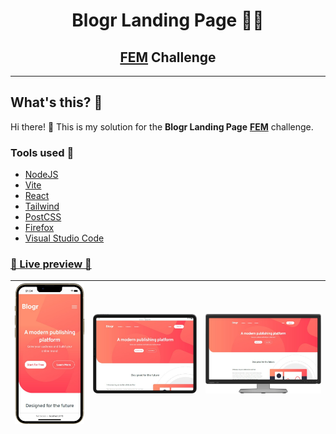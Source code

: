 <h1 style="text-align: center">Blogr Landing Page 👨‍💻</h1>
<h2 style="text-align:center"><a href="">FEM</a>&nbsp;Challenge</h2>

---

## What's this? 🤔

Hi there! 👋 This is my solution for the **Blogr Landing Page** **[FEM](https://frontendmentor.io/)** challenge.

### Tools used 🧰

- [NodeJS](https://nodejs.org/)
- [Vite](https://vitejs.dev/)
- [React](https://reactjs.org/)
- [Tailwind](https://tailwindcss.com/)
- [PostCSS](https://postcss.org/)
- [Firefox](https://www.mozilla.org/en-US/firefox/)
- [Visual Studio Code](https://code.visualstudio.com/)

### [🎨 Live preview 🎨]()

| ![](./public/screenshots/mobile_view.png) | ![](./public/screenshots/tablet_view.png) | ![](./public/screenshots/desktop_view.png) |
| ----------------------------------------- | ----------------------------------------- | ------------------------------------------ |
